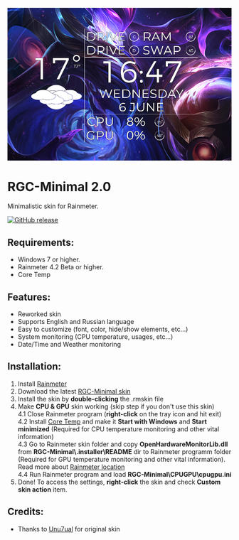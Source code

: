 ![RGC-Minimal Preview Screenshot](https://github.com/raziEiL/RGC-Minimal/blob/master/.installer/preview.jpg "RGC-Minimal Preview Screenshot")

# RGC-Minimal 2.0

Minimalistic skin for Rainmeter. 

[![GitHub release](https://img.shields.io/github/release/raziEiL/RGC-Minimal.svg?colorB=97CA00?label=version)](https://github.com/raziEiL/RGC-Minimal/releases/latest)

## Requirements:
 - Windows 7 or higher.
 - Rainmeter 4.2 Beta or higher.
 - Core Temp
 
 ## Features:
 - Reworked skin
 - Supports English and Russian language
 - Easy to customize (font, color, hide/show elements, etc...)
 - System monitoring (CPU temperature, usages, etc...)
 - Date/Time and Weather monitoring
 
 ## Installation:
1. Install [Rainmeter](https://www.rainmeter.net/)
2. Download the latest [RGC-Minimal skin](https://github.com/raziEiL/RGC-Minimal/releases)
3. Install the skin by **double-clicking** the .rmskin file
4. Make **CPU & GPU** skin working (skip step if you don't use this skin)<br/>
4.1 Close Rainmeter program (**right-click** on the tray icon and hit exit)<br/>
4.2 Install [Core Temp](https://www.alcpu.com/CoreTemp/) and make it **Start with Windows** and **Start minimized** (Required for CPU temperature monitoring and other vital information)<br/>
4.3 Go to Rainmeter skin folder and copy **OpenHardwareMonitorLib.dll** from **RGC-Minimal\\.installer\README** dir to Rainmeter programm folder (Required for GPU temperature monitoring and other vital information). Read more about [Rainmeter location](https://docs.rainmeter.net/manual-beta/installing-rainmeter/#DefaultFileLocations)<br/>
4.4 Run Rainmeter program and load **RGC-Minimal\CPUGPU\cpugpu.ini**
5. Done! To access the settings, **right-click** the skin and check **Custom skin action** item.

 ## Credits:
 - Thanks to [Unu7ual](https://unu7ual.deviantart.com/art/RGC-Minimal-Beta-0-3-For-Rainmeter-347331250) for original skin
